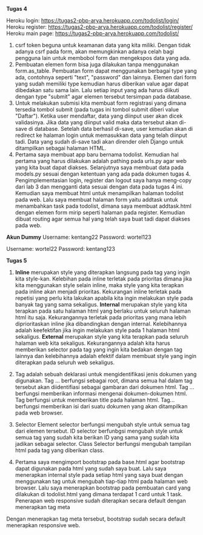 
**Tugas 4**

Heroku login: https://tugas2-pbp-arya.herokuapp.com/todolist/login/  Heroku register: https://tugas2-pbp-arya.herokuapp.com/todolist/register/  
Heroku main page: https://tugas2-pbp-arya.herokuapp.com/todolist/


1. csrf token beguna untuk keamanan data yang kita miliki. Dengan tidak adanya csrf pada form, akan memungkinkan adanya celah bagi pengguna lain untuk membobol form dan mengekspos data yang ada.
2. Pembuatan elemen form bisa juga dilakukan tanpa menggunakan form.as_table. Pembuatan form dapat menggunakan berbagai type yang ada, contohnya seperti "text", "password" dan lainnya. Elemen dari form yang sudah memiliki type kemudian harus diberikan value agar dapat dibedakan satu sama lain. Lalu setiap input yang ada harus diikuti dengan type "submit" agar elemen tersebut tersimpan pada database.
3. Untuk melakukan submisi kita membuat form registrasi yang dimana tersedia tombol submit (pada tugas ini tombol submit diberi value "Daftar"). Ketika user mendaftar, data yang diinput user akan dicek validasinya. Jika data yang diinput valid maka data tersebut akan di-save di database. Setelah data berhasil di-save, user kemudian akan di redirect ke halaman login untuk memasukkan data yang telah diinput tadi. Data yang sudah di-save tadi akan dirender oleh Django untuk ditampilkan sebagai halaman HTML.
4. Pertama saya membuat app baru bernama todolist. Kemudian hal pertama yang harus dilakukan adalah pathing pada urls.py agar web yang kita buat dapat diakses. Selanjutnya saya membuat data pada models.py sesuai dengan ketentuan yang ada pada dokumen tugas 4. Pengimplementasian login, register dan logout saya hanya meng-copy dari lab 3 dan mengganti data sesuai dengan data pada tugas 4 ini. Kemudian saya membuat html untuk menampilkan halaman todolist pada web. Lalu saya membuat halaman form yaitu addtask untuk menambahkan task pada todolist, dimana saya membuat addtask.html dengan elemen form mirip seperti halaman pada register. Kemudian dibuat routing agar semua hal yang telah saya buat tadi dapat diakses pada web.





**Akun Dummy**
Username: kentang22
Password: wortel123

Username: wortel22
Password: kentang123


**Tugas 5**
1. **Inline** merupakan style yang diterapkan langsung pada tag yang ingin kita style-kan. Kelebihan pada inline terletak pada prioritas dimana jika kita menggunakan style selain inline, maka style yang kita terapkan pada inline akan menjadi prioritas. Kekurangan inline terletak pada repetisi yang perlu kita lakukan apabila kita ingin melakukan style pada banyak tag yang sama sekaligus.
**Internal** merupakan style yang kita terapkan pada satu halaman html yang berlaku untuk seluruh halaman html itu saja. Kekurangannya terletak pada prioritas yang mana lebih diprioritaskan inline jika dibandingkan dengan internal. Kelebihannya adalah keefektifan jika ingin melakukan style pada 1 halaman html sekaligus.
**External** merupakan style yang kita terapkan pada seluruh halaman web kita sekaligus. Kekurangannya adalah kita harus memberikan selector pada tag yang ingin kita bedakan dengan tag lainnya dan kelebihannya adalah efektif dalam membuat style yang ingin diterapkan pada seluruh web sekaligus.

2. Tag <!DOCTYPE html> adalah sebuah deklarasi untuk mengidentifikasi jenis dokumen yang digunakan.
Tag <html>...</html> berfungsi sebagai root, dimana semua hal dalam tag tersebut akan diidentifiasi sebagai gambaran dari dokumen html.
Tag <head>...</head> berfungsi memberikan informasi mengenai dokumen-dokumen html.
Tag <Title>...</Title> berfungsi untuk memberikan title pada halaman html.
Tag<body>...</body> berfungsi memberikan isi dari suatu dokumen yang akan ditampilkan pada web browser.

3. Selector
Element selector berfungsi mengubah style untuk semua tag dari elemen tersebut.
ID selector berfunbgsi mengubah style untuk semua tag yang sudah kita berikan ID yang sama yang sudah kita jadikan sebagai selector.
Class Selector berfungsi mengubah tampilan html pada tag yang diberikan class.

4. Pertama saya mengimport bootstrap pada base.html agar bootstrap dapat digunakan pada html yang sudah saya buat.
Lalu saya menerapkan internal style pada setiap html yang saya buat dengan menggunakan tag <style></style>  untuk mengubah tiap-tiap html pada halaman web browser. Lalu saya menerapkan bootstrap pada pembuatan card yang dilakukan di todolist.html yang dimana terdapat 1 card untuk 1 task. Penerapan web responsive sudah diterapkan secara default dengan menerapkan tag meta 
<meta name="viewport" content="width=device-width, initial-scale=1.0">
Dengan menerapkan tag meta tersebut, bootstrap sudah secara default menerapkan responsive web.
